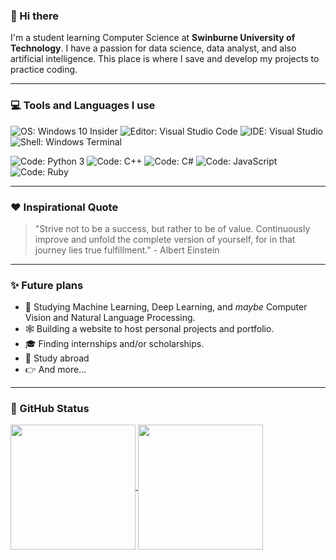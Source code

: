 ### 👋 Hi there

I'm a student learning Computer Science at **Swinburne University of Technology**. I have a passion for data science, data analyst, and also artificial intelligence. This place is where I save and develop my projects to practice coding. 

---

### 💻 Tools and Languages I use

![OS: Windows 10 Insider](https://img.shields.io/badge/OS-Windows%2011%20Insider-gold?style=flat&logo=windows%20xp)
![Editor: Visual Studio Code](https://img.shields.io/badge/Editor-Visual%20Studio%20Code-gold?style=flat&logo=visualstudio)
![IDE: Visual Studio](https://img.shields.io/badge/IDE-Visual%20Studio-gold?style=flat&logo=visualstudiocode)
![Shell: Windows Terminal](https://img.shields.io/badge/Shell-Windows%20Terminal-gold?style=flat&logo=windows%20terminal)

![Code: Python 3](https://img.shields.io/badge/Code-Python%203-blue?style=flat&logo=python&logoColor=white)
![Code: C++](https://img.shields.io/badge/Code-C++-blue?style=flat&logo=cplusplus)
![Code: C#](https://img.shields.io/badge/Code-C%23-blue?style=flat&logo=csharp)
![Code: JavaScript](https://img.shields.io/badge/Code-JavaScript-blue?style=flat&logo=javascript&logoColor=white)
![Code: Ruby](https://img.shields.io/badge/Code-Ruby-blue?style=flat&logo=ruby)

---

### ❤️ Inspirational Quote
> "Strive not to be a success, but rather to be of value. Continuously improve and unfold the complete version of yourself, for in that journey lies true fulfillment." - Albert Einstein

---

### ✨ Future plans

- 🤖 Studying Machine Learning, Deep Learning, and _maybe_ Computer Vision and Natural Language Processing.
- 🕸️ Building a website to host personal projects and portfolio.
- 🎓 Finding internships and/or scholarships.
- 🛫 Study abroad
- 👉 And more...

---

### 🌿 GitHub Status

<a href="https://github.com/anuraghazra/github-readme-stats">
  <img height=200 align="center" src="https://github-readme-stats.vercel.app/api?username=hnam26&show_icons=true&theme=transparent&rank_icon=github" />
</a>
<a href="https://github.com/anuraghazra/github-readme-stats">
  <img height=200 align="center" src="https://github-readme-stats.vercel.app/api/top-langs/?username=hnam26&theme=transparent&layout=compact&langs_count=8&card_width=320" />
</a>

<!--
**khangvo3103/khangvo3103** is a ✨ _special_ ✨ repository because its `README.md` (this file) appears on your GitHub profile.

Here are some ideas to get you started:

- 🔭 I’m currently working on ...
- 🌱 I’m currently learning ...
- 👯 I’m looking to collaborate on ...
- 🤔 I’m looking for help with ...
- 💬 Ask me about ...
- 📫 How to reach me: ...
- 😄 Pronouns: ...
- ⚡ Fun fact: ...
-->
